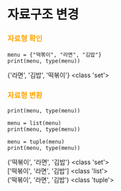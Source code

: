 # <span style = "color : ">자료구조 변경</span>
### <span style = "color : orange">자료형 확인</span>
```
menu = {"떡볶이", "라면", "김밥"}
print(menu, type(menu))
```
{'라면', '김밥', '떡볶이'} <class 'set'>
### <span style = "color : orange">자료형 변환</span>
```
print(menu, type(menu))

menu = list(menu)
print(menu, type(menu))

menu = tuple(menu)
print(menu, type(menu))
```
{'떡볶이', '라면', '김밥'} <class 'set'>  
['떡볶이', '라면', '김밥'] <class 'list'>  
('떡볶이', '라면', '김밥') <class 'tuple'>  